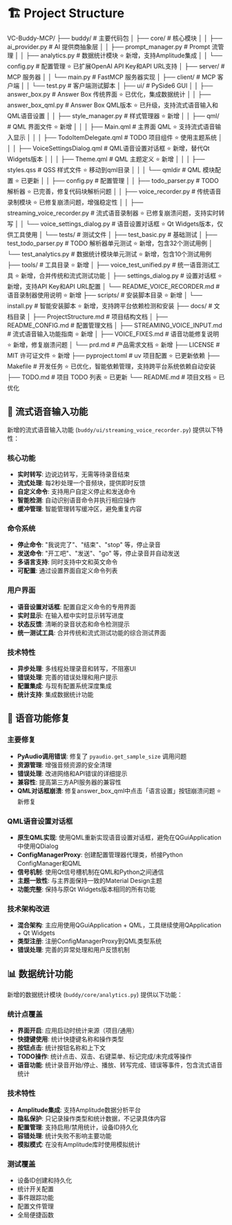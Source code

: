 # 🏗️ Project Structure

VC-Buddy-MCP/
├── buddy/                          # 主要代码包
│   ├── core/                       # 核心模块
│   │   ├── ai_provider.py         # AI 提供商抽象层
│   │   ├── prompt_manager.py      # Prompt 流管理
│   │   ├── analytics.py           # 数据统计模块 ⭐ 新增，支持Amplitude集成
│   │   └── config.py              # 配置管理 ⭐ 已扩展OpenAI API Key和API URL支持
│   ├── server/                     # MCP 服务器
│   │   └── main.py                # FastMCP 服务器实现
│   ├── client/                     # MCP 客户端
│   │   └── test.py                # 客户端测试脚本
│   ├── ui/                         # PySide6 GUI
│   │   ├── answer_box.py          # Answer Box 传统界面 ⭐ 已优化，集成数据统计
│   │   ├── answer_box_qml.py      # Answer Box QML版本 ⭐ 已升级，支持流式语音输入和QML语音设置
│   │   ├── style_manager.py       # 样式管理器 ⭐ 新增
│   │   ├── qml/                   # QML 界面文件 ⭐ 新增
│   │   │   ├── Main.qml           # 主界面 QML ⭐ 支持流式语音输入显示
│   │   │   ├── TodoItemDelegate.qml # TODO 项目组件 ⭐ 使用主题系统
│   │   │   ├── VoiceSettingsDialog.qml # QML语音设置对话框 ⭐ 新增，替代Qt Widgets版本
│   │   │   ├── Theme.qml          # QML 主题定义 ⭐ 新增
│   │   │   ├── styles.qss         # QSS 样式文件 ⭐ 移动到qml目录
│   │   │   └── qmldir             # QML 模块配置 ⭐ 已更新
│   │   ├── config.py              # 配置管理
│   │   ├── todo_parser.py         # TODO 解析器 ⭐ 已完善，修复代码块解析问题
│   │   ├── voice_recorder.py      # 传统语音录制模块 ⭐ 已修复崩溃问题，增强稳定性
│   │   ├── streaming_voice_recorder.py # 流式语音录制器 ⭐ 已修复崩溃问题，支持实时转写
│   │   └── voice_settings_dialog.py # 语音设置对话框 ⭐ Qt Widgets版本，仅供工具使用
│   └── tests/                      # 测试文件
│       ├── test_basic.py          # 基础测试
│       ├── test_todo_parser.py    # TODO 解析器单元测试 ⭐ 新增，包含32个测试用例
│       └── test_analytics.py      # 数据统计模块单元测试 ⭐ 新增，包含10个测试用例
├── tools/                          # 工具目录 ⭐ 新增
│   ├── voice_test_unified.py      # 统一语音测试工具 ⭐ 新增，合并传统和流式测试功能
│   ├── settings_dialog.py         # 设置对话框 ⭐ 新增，支持API Key和API URL配置
│   └── README_VOICE_RECORDER.md   # 语音录制器使用说明 ⭐ 新增
├── scripts/                        # 安装脚本目录 ⭐ 新增
│   └── install.py                 # 智能安装脚本 ⭐ 新增，支持跨平台依赖检测和安装
├── docs/                           # 文档目录
│   ├── ProjectStructure.md        # 项目结构文档
│   ├── README_CONFIG.md           # 配置管理文档
│   ├── STREAMING_VOICE_INPUT.md   # 流式语音输入功能指南 ⭐ 新增
│   ├── VOICE_FIXES.md             # 语音功能修复说明 ⭐ 新增，修复崩溃问题
│   └── prd.md                     # 产品需求文档 ⭐ 新增
├── LICENSE                         # MIT 许可证文件 ⭐ 新增
├── pyproject.toml                  # uv 项目配置 ⭐ 已更新依赖
├── Makefile                        # 开发任务 ⭐ 已优化，智能依赖管理，支持跨平台系统依赖自动安装
├── TODO.md                         # 项目 TODO 列表 ⭐ 已更新
└── README.md                       # 项目文档 ⭐ 已优化

## 🎤 流式语音输入功能

新增的流式语音输入功能 (`buddy/ui/streaming_voice_recorder.py`) 提供以下特性：

### 核心功能
- **实时转写**: 边说边转写，无需等待录音结束
- **流式处理**: 每2秒处理一个音频块，提供即时反馈
- **自定义命令**: 支持用户自定义停止和发送命令
- **智能检测**: 自动识别语音命令并执行相应操作
- **缓冲管理**: 智能管理转写缓冲区，避免重复内容

### 命令系统
- **停止命令**: "我说完了"、"结束"、"stop" 等，停止录音
- **发送命令**: "开工吧"、"发送"、"go" 等，停止录音并自动发送
- **多语言支持**: 同时支持中文和英文命令
- **可配置**: 通过设置界面自定义命令列表

### 用户界面
- **语音设置对话框**: 配置自定义命令的专用界面
- **实时显示**: 在输入框中实时显示转写进度
- **状态反馈**: 清晰的录音状态和命令检测提示
- **统一测试工具**: 合并传统和流式测试功能的综合测试界面

### 技术特性
- **异步处理**: 多线程处理录音和转写，不阻塞UI
- **错误处理**: 完善的错误处理和用户提示
- **配置集成**: 与现有配置系统深度集成
- **统计支持**: 集成数据统计功能

## 🔧 语音功能修复

### 主要修复
- **PyAudio调用错误**: 修复了 `pyaudio.get_sample_size` 调用问题
- **资源管理**: 增强音频资源的安全清理
- **错误处理**: 改进网络和API错误的详细提示
- **兼容性**: 提高第三方API服务器的兼容性
- **QML对话框崩溃**: 修复answer_box_qml中点击「语言设置」按钮崩溃问题 ⭐ 新修复

### QML语音设置对话框
- **原生QML实现**: 使用QML重新实现语音设置对话框，避免在QGuiApplication中使用QDialog
- **ConfigManagerProxy**: 创建配置管理器代理类，桥接Python ConfigManager和QML
- **信号机制**: 使用Qt信号槽机制在QML和Python之间通信
- **主题一致性**: 与主界面保持一致的Material Design主题
- **功能完整**: 保持与原Qt Widgets版本相同的所有功能

### 技术架构改进
- **混合架构**: 主应用使用QGuiApplication + QML，工具继续使用QApplication + Qt Widgets
- **类型注册**: 注册ConfigManagerProxy到QML类型系统
- **错误处理**: 完善的异常处理和用户反馈机制

## 📊 数据统计功能

新增的数据统计模块 (`buddy/core/analytics.py`) 提供以下功能：

### 统计点覆盖
- **界面开启**: 应用启动时统计来源（项目/通用）
- **快捷键使用**: 统计快捷键名称和操作类型
- **按钮点击**: 统计按钮名称和上下文
- **TODO操作**: 统计点击、双击、右键菜单、标记完成/未完成等操作
- **语音功能**: 统计录音开始/停止、播放、转写完成、错误等事件，包含流式语音统计

### 技术特性
- **Amplitude集成**: 支持Amplitude数据分析平台
- **隐私保护**: 只记录操作类型和统计数据，不记录具体内容
- **配置管理**: 支持启用/禁用统计，设备ID持久化
- **容错处理**: 统计失败不影响主要功能
- **模拟模式**: 在没有Amplitude库时使用模拟统计

### 测试覆盖
- 设备ID创建和持久化
- 统计开关配置
- 事件跟踪功能
- 配置文件管理
- 全局便捷函数